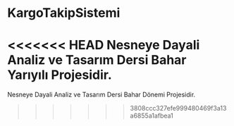 # KargoTakipSistemi

<<<<<<< HEAD
Nesneye Dayali Analiz ve Tasarım Dersi Bahar Yarıyılı Projesidir.
=======
Nesneye Dayali Analiz ve Tasarım Dersi Bahar Dönemi Projesidir.
>>>>>>> 3808ccc327efe999480469f3a13a6855a1afbea1
